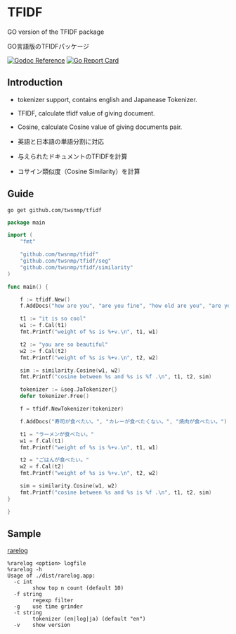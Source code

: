 # TFIDF

GO version of the TFIDF package

GO言語版のTFIDFパッケージ

[![Godoc Reference](https://godoc.org/github.com/twsnmp/tfidf?status.svg)](http://godoc.org/github.com/twsnmp/tfidf)
[![Go Report Card](https://goreportcard.com/badge/twsnmp/tfidf)](https://goreportcard.com/report/twsnmp/tfidf)

## Introduction

+ tokenizer support, contains english and Japanease Tokenizer.
+ TFIDF, calculate tfidf value of giving document.
+ Cosine, calculate Cosine value of giving documents pair.

+ 英語と日本語の単語分割に対応
+ 与えられたドキュメントのTFIDFを計算
+ コサイン類似度（Cosine Similarity）を計算

## Guide

```
go get github.com/twsnmp/tfidf
```


```go
package main

import (
	"fmt"

	"github.com/twsnmp/tfidf"
	"github.com/twsnmp/tfidf/seg"
	"github.com/twsnmp/tfidf/similarity"
)

func main() {

	f := tfidf.New()
	f.AddDocs("how are you", "are you fine", "how old are you", "are you ok", "i am ok", "i am file")

	t1 := "it is so cool"
	w1 := f.Cal(t1)
	fmt.Printf("weight of %s is %+v.\n", t1, w1)

	t2 := "you are so beautiful"
	w2 := f.Cal(t2)
	fmt.Printf("weight of %s is %+v.\n", t2, w2)

	sim := similarity.Cosine(w1, w2)
	fmt.Printf("cosine between %s and %s is %f .\n", t1, t2, sim)

	tokenizer := &seg.JaTokenizer{}
	defer tokenizer.Free()

	f = tfidf.NewTokenizer(tokenizer)

	f.AddDocs("寿司が食べたい。", "カレーが食べたくない。", "焼肉が食べたい。")

	t1 = "ラーメンが食べたい。"
	w1 = f.Cal(t1)
	fmt.Printf("weight of %s is %+v.\n", t1, w1)

	t2 = "ごはんが食べたい。"
	w2 = f.Cal(t2)
	fmt.Printf("weight of %s is %+v.\n", t2, w2)

	sim = similarity.Cosine(w1, w2)
	fmt.Printf("cosine between %s and %s is %f .\n", t1, t2, sim)
}

}

```

## Sample

[rarelog](cmd/rarelog/main.go)

```
%rarelog <option> logfile
%rarelog -h
Usage of ./dist/rarelog.app:
  -c int
    	show top n count (default 10)
  -f string
    	regexp filter
  -g	use time grinder
  -t string
    	tokenizer (en|log|ja) (default "en")
  -v	show version
```